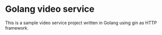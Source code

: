 # Golang video service

This is a sample video service project written in Golang using gin as HTTP framework.
